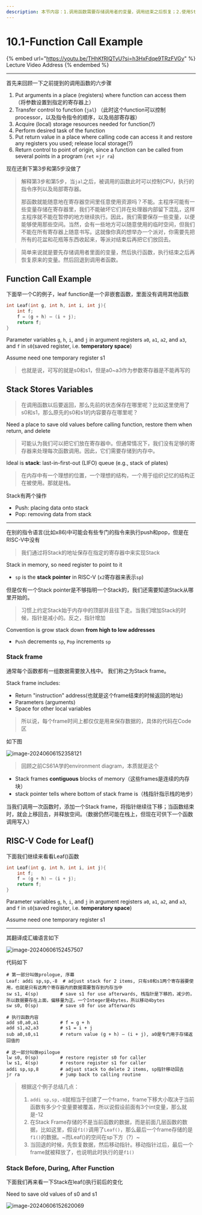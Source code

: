```yaml
---
description: 本节内容：1.调用函数需要存储调用者的变量，调用结束之后恢复；2.使用Stack来存储变量；3.Stack frame的结构以及里面存储的内容；4.以Leaf()为例介绍汇编语言怎么调用函数以及调用前后Stack的变化；
---
```


# 10.1-Function Call Example

{% embed url="https://youtu.be/THhKfRlQTyU?si=h3HxFdqe9TRzFVGy" %}
Lecture Video Address
{% endembed %}

---

首先来回顾一下之前提到的调用函数的六步骤

1. Put arguments in a place (registers) where function can access them（将参数设置到指定的寄存器上）
2. Transfer control to function (`jal`) （此时这个function可以控制processor，以及指令指令的顺序，以及局部寄存器）
3. Acquire (local) storage resources needed for function(?)
4. Perform desired task of the function
5. Put return value in a place where calling code can access it and restore any registers you used; release local storage(?)
6. Return control to point of origin, since a function can be called from several points in a program (`ret` =`jr ra`)

现在还剩下第3步和第5步没做了

> 解释第3步和第5步，当`jal`之后，被调用的函数此时可以控制CPU，执行的指令序列以及局部寄存器。
>
> 那函数就能随意地在寄存器空间里任意使用资源吗？不能。主程序可能有一些变量存储在寄存器里，我们不能破坏它们并在处理器内部留下混乱，这样主程序就不能在暂停的地方继续执行。因此，我们需要保存一些变量，以便能够使用那些空间。当然，会有一些地方可以随意使用的临时空间，但我们不能在所有寄存器上随意书写。这就像你真的想举办一个派对，你需要先把所有的花盆和花瓶等东西收起来，等派对结束后再把它们放回去。

> 简单来说就是要先存储调用者里面的变量，然后执行函数，执行结束之后再恢复原来的变量。然后回退到调用者函数。

## Function Call Example

下面举一个C的例子，leaf function是一个非嵌套函数，里面没有调用其他函数

```c
int Leaf(int g, int h, int i, int j){
    int f;
    f = (g + h) – (i + j);
    return f;
}
```

Parameter variables `g`, `h`, `i`, and `j` in argument registers `a0`, `a1`, `a2`, and `a3`, and `f` in `s0`(saved register, i.e. **temperatory space**)

Assume need one temporary register s1

> 也就是说，可写的就是s0和s1，但是a0~a3作为参数寄存器是不能再写的

## Stack Stores Variables

> 在调用函数以后要返回，那么先前的状态保存在哪里呢？比如这里使用了s0和s1，那么原先的s0和s1的内容要存在哪里呢？

Need a place to save old values before calling function, restore them when return, and delete 

> 可能认为我们可以把它们放在寄存器中。但通常情况下，我们没有足够的寄存器来处理每次函数调用。因此，它们需要存储到内存中。

Ideal is **stack**: last-in-first-out (LIFO) queue (e.g., stack of plates)

> 在内存中有一个理想的位置，一个理想的结构，一个用于组织记忆的结构正在被使用。那就是栈。

Stack有两个操作

- Push: placing data onto stack
- Pop: removing data from stack

---

在别的指令语言(比如x86)中可能会有些专门的指令来执行push和pop，但是在RISC-V中没有

> 我们通过将Stack的地址保存在指定的寄存器中来实现Stack

Stack in memory, so need register to point to it

- `sp` is the **stack pointer** in RISC-V (`x2`寄存器来表示`sp`)

但是仅有一个Stack pointer是不够指明一个Stack的，我们还需要知道Stack从哪里开始的。

> 习惯上约定Stack始于内存中的顶部并且往下走。当我们增加Stack的时候，指针是减小的。反之，指针增加

Convention is grow stack down **from high to low addresses**

- `Push` decrements `sp`, `Pop` increments `sp`

### Stack frame

通常每个函数都有一组数据需要放入栈中。 我们称之为Stack frame。 

Stack frame includes:

- Return "instruction" address(也就是这个frame结束的时候返回的地址)
- Parameters (arguments)
- Space for other local variables

> 所以说，每个frame时间上都仅仅是用来保存数据的，具体的代码在Code区

如下图

![image-20240606152358121](.image/image-20240606152358121.png)

> 回顾之前CS61A学的environment diagram，本质就是这个

- Stack frames **contiguous** blocks of memory（这些frames是连续的内存块）
- stack pointer tells where bottom of stack frame is（栈指针指示栈的地步）

当我们调用一次函数时，添加一个Stack frame，将指针继续往下移；当函数结束时，就会上移回去，并释放空间。（数据仍然可能在栈上，但现在可供下一个函数调用写入）

## RISC-V Code for Leaf()

下面我们继续来看看Leaf()函数

```c
int Leaf(int g, int h, int i, int j){
    int f;
    f = (g + h) – (i + j);
    return f;
}
```

Parameter variables `g`, `h`, `i`, and `j` in argument registers `a0`, `a1`, `a2`, and `a3`, and `f` in `s0`(saved register, i.e. **temperatory space**)

Assume need one temporary register s1

----

其翻译成汇编语言如下

![image-20240606152457507](.image/image-20240606152457507.png)

代码如下

```assembly
# 第一部分叫做prologue, 序幕
Leaf: addi sp,sp,-8  # adjust stack for 2 items, 只有s0和s1两个寄存器要使用，也就是只有这两个寄存器内的数据需要暂存到内存当中
sw s1, 4(sp) 		# save s1 for use afterwards, 栈指针是下移的，减少的，所以数据要存在上面，偏移量为正。一个Integer是4bytes，所以移动4bytes
sw s0, 0(sp) 		# save s0 for use afterwards

# 执行函数内容
add s0,a0,a1 		# f = g + h
add s1,a2,a3 		# s1 = i + j
sub a0,s0,s1 		# return value (g + h) – (i + j), a0是专门用于存储返回值的

# 这一部分叫做epilogue
lw s0, 0(sp) 		# restore register s0 for caller
lw s1, 4(sp) 		# restore register s1 for caller
addi sp,sp,8 		# adjust stack to delete 2 items, sp指针移动回去
jr ra 			    # jump back to calling routine
```

> 根据这个例子总结几点：
>
> 1. `addi sp,sp,-8`就相当于创建了一个frame，frame下移大小取决于当前函数有多少个变量要被覆盖，所以说假设前面有3个int变量，那么就是-12
> 2. 在Stack Frame存储的不是当前函数的数据，而是前面几层函数的数据，比如这里，假设`f1()`调用了`Leaf()`，那么最后一个frame存储的是`f1()`的数据。~而Leaf()的空间在sp下方（?）~
> 3. 当回退的时候，先恢复数据，然后移动指针。移动指针过后，最后一个frame就被释放了，也说明此时执行的是`f1()`

### Stack Before, During, After Function

下面我们再来看一下Stack在leaf()执行前后的变化

Need to save old values of s0 and s1

![image-20240606152620069](.image/image-20240606152620069.png)

